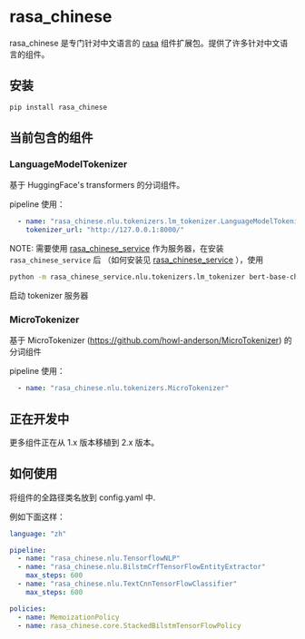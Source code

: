 # rasa_chinese

rasa_chinese 是专门针对中文语言的 [rasa](https://github.com/RasaHQ/rasa) 组件扩展包。提供了许多针对中文语言的组件。

## 安装
```bash
pip install rasa_chinese
```

## 当前包含的组件
### LanguageModelTokenizer

基于 HuggingFace's transformers 的分词组件。

pipeline 使用：
```yaml
  - name: "rasa_chinese.nlu.tokenizers.lm_tokenizer.LanguageModelTokenizer"
    tokenizer_url: "http://127.0.0.1:8000/"
```
NOTE: 需要使用 [rasa_chinese_service](https://github.com/howl-anderson/rasa_chinese_service) 作为服务器，在安装 `rasa_chinese_service` 后 （如何安装见 [rasa_chinese_service](https://github.com/howl-anderson/rasa_chinese_service) ），使用
```bash
python -m rasa_chinese_service.nlu.tokenizers.lm_tokenizer bert-base-chinese
```
启动 tokenizer 服务器

### MicroTokenizer

基于 MicroTokenizer (https://github.com/howl-anderson/MicroTokenizer) 的分词组件

pipeline 使用：
```yaml
  - name: "rasa_chinese.nlu.tokenizers.MicroTokenizer"
```

## 正在开发中

更多组件正在从 1.x 版本移植到 2.x 版本。
    

## 如何使用
将组件的全路径类名放到 config.yaml 中.

例如下面这样：
```yaml
language: "zh"

pipeline:
  - name: "rasa_chinese.nlu.TensorflowNLP"
  - name: "rasa_chinese.nlu.BilstmCrfTensorFlowEntityExtractor"
    max_steps: 600
  - name: "rasa_chinese.nlu.TextCnnTensorFlowClassifier"
    max_steps: 600

policies:
  - name: MemoizationPolicy
  - name: rasa_chinese.core.StackedBilstmTensorFlowPolicy
```
